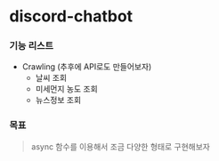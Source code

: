 # discord-chatbot

### 기능 리스트
* Crawling (추후에 API로도 만들어보자)
    * 날씨 조회
    * 미세먼지 농도 조회
    * 뉴스정보 조회


### 목표
> async 함수를 이용해서 조금 다양한 형태로 구현해보자


